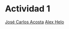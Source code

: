 # Actividad 1
<a href="https://github.com/Josekeitor">José Carlos Acosta</a>
<a href="https://github.com/AlexHelo">Alex Helo</a>

